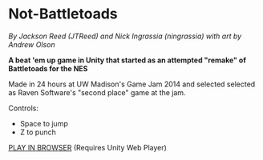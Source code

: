 Not-Battletoads
===============
*By Jackson Reed (JTReed) and Nick Ingrassia (ningrassia) with art by Andrew Olson*


**A beat 'em up game in Unity that started as an attempted "remake" of Battletoads for the NES**

Made in 24 hours at UW Madison's Game Jam 2014 and selected selected as Raven Software's "second place" game at the jam. 

Controls:
- Space to jump
- Z to punch

[PLAY IN BROWSER](https://dl.dropboxusercontent.com/u/15935800/Unity%20Web%20Player%20Games/MadisonGameJam2014_BeatEmUp/MadisonGameJam2014_BeatEmUp.html) (Requires Unity Web Player)

